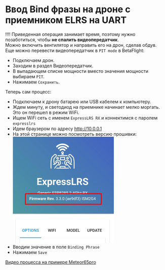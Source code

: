 # Ввод Bind фразы на дроне с приемником ELRS на UART
!!!! Приведенная операция занимает время, поэтому нужно позаботиться, чтобы **не спалить видеопередатчик**.  
Можно включить вентилятор и направить его на дрон, сделав обдув.  
Еще можно перевести видеопередатчик в `PIT mode` в BetaFlight:   
 - Подключаем дрон.  
 - Заходим в раздел Видеопередатчик.  
 - В выпадающем списке мощности вместо значения мощности выбираем `PIT`.  
 - Нажимаем `Сохранить`.  

Теперь сам процесс:  
 - Подключаем к дрону батарею или USB кабелем к компьютеру.  
 - Ждем минуту, и светодиод на приемнике начинает мелко моргать. Это он перешел в режим WiFi.  
 - Ищем  WiFi сеть с именем  `ExpressLRS RX` и коннектимся с паролем `expresslrs`  
 - Идем браузером по адресу http://10.0.0.1  
 - На этой странице можно посмотреть версию прошивки:  
![](ELRS_RX_Version.png) 
 - Вводим значение в поле `Binding Phrase`  
 - Нажимаем `Save`  

[Видео процесса на примере Meteor65pro](Rx_SetBindPhraseOverWiFi.mp4)
